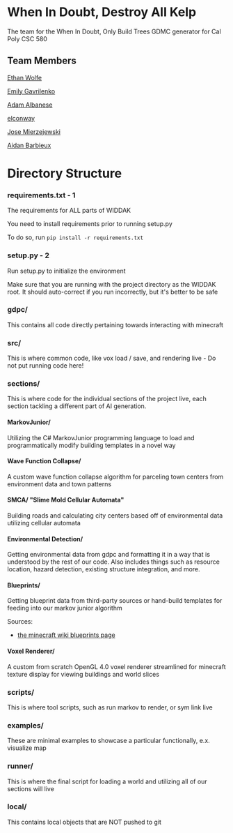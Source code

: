 # When In Doubt, Destroy All Kelp
The team for the When In Doubt, Only Build Trees GDMC generator for Cal Poly CSC 580

## Team Members

[Ethan Wolfe](https://github.com/eman1can)

[Emily Gavrilenko](https://github.com/EmilyGavrilenko)

[Adam Albanese](https://github.com/Kormaican)

[elconway](https://github.com/elconway)

[Jose Mierzejewski](https://github.com/Jose-Mierzejewski)

[Aidan Barbieux](https://github.com/abarbieu)

# Directory Structure

### requirements.txt - 1
The requirements for ALL parts of WIDDAK

You need to install requirements prior to running setup.py

To do so, run `pip install -r requirements.txt`

### setup.py - 2
Run setup.py to initialize the environment

Make sure that you are running with the project directory as the WIDDAK root. It should auto-correct if you run incorrectly, but it's better to be safe


### gdpc/
This contains all code directly pertaining towards interacting with minecraft

### src/
This is where common code, like vox load / save, and rendering live - Do not put running code here!
### sections/
This is where code for the individual sections of the project live, each section tackling a different part of AI generation.
#### MarkovJunior/
Utilizing the C# MarkovJunior programming language to load and programmatically modify building templates in a novel way
#### Wave Function Collapse/
A custom wave function collapse algorithm for parceling town centers from environment data and town patterns
#### SMCA/ "Slime Mold Cellular Automata"
Building roads and calculating city centers based off of environmental data utilizing cellular automata
#### Environmental Detection/
Getting environmental data from gdpc and formatting it in a way that is understood by the rest of our code. Also includes things such as resource location, hazard detection, existing structure integration, and more.
#### Blueprints/
Getting blueprint data from third-party sources or hand-build templates for feeding into our markov junior algorithm

Sources:
* [the minecraft wiki blueprints page](https://minecraft.fandom.com/wiki/Village/Structure/Blueprints)
#### Voxel Renderer/
A custom from scratch OpenGL 4.0 voxel renderer streamlined for minecraft texture display for viewing buildings and world slices
### scripts/
This is where tool scripts, such as run markov to render, or sym link live
### examples/
These are minimal examples to showcase a particular functionally, e.x. visualize map
### runner/
This is where the final script for loading a world and utilizing all of our sections will live
### local/
This contains local objects that are NOT pushed to git
